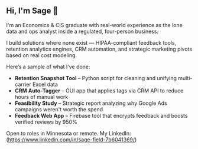 ## Hi, I'm Sage 👋

I'm an Economics & CIS graduate with real-world experience as the lone data and ops analyst inside a regulated, four-person business.

I build solutions where none exist — HIPAA-compliant feedback tools, retention analytics engines, CRM automation, and strategic marketing pivots based on real cost modeling.

Here’s a sample of what I’ve done:

- **Retention Snapshot Tool** – Python script for cleaning and unifying multi-carrier Excel data
- **CRM Auto-Tagger** – GUI app that applies tags via CRM API to reduce hours of manual work
- **Feasibility Study** – Strategic report analyzing why Google Ads campaigns weren't worth the spend
- **Feedback Web App** – Firebase tool that encrypts feedback and boosts verified reviews by 950%

Open to roles in Minnesota or remote. My LinkedIn: (https://www.linkedin.com/in/sage-field-7b6041369/)
